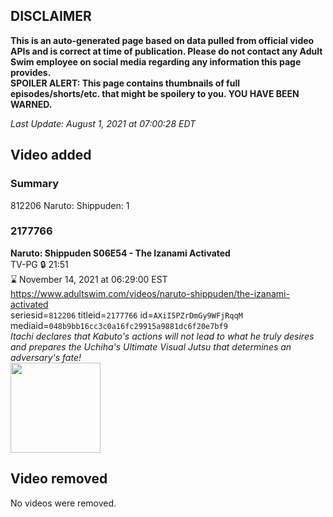 ## DISCLAIMER
**This is an auto-generated page based on data pulled from official video APIs and is correct at time of publication. Please do not contact any Adult Swim employee on social media regarding any information this page provides.**  
**SPOILER ALERT: This page contains thumbnails of full episodes/shorts/etc. that might be spoilery to you. YOU HAVE BEEN WARNED.**  

_Last Update: August 1, 2021 at 07:00:28 EDT_
## Video added
### Summary
812206 Naruto: Shippuden: 1  
### 2177766
**Naruto: Shippuden S06E54 - The Izanami Activated**  
TV-PG 🔒 21:51  
⌛ November 14, 2021 at 06:29:00 EST  
https://www.adultswim.com/videos/naruto-shippuden/the-izanami-activated  
seriesid=`812206` titleid=`2177766` id=`AXiI5PZrDmGy9WFjRqqM` mediaid=`048b9bb16cc3c0a16fc29915a9881dc6f20e7bf9`  
_Itachi declares that Kabuto's actions will not lead to what he truly desires and prepares the Uchiha's Ultimate Visual Jutsu that determines an adversary's fate!_  
<a href="https://media.cdn.adultswim.com/uploads/20210331/thumbnails/2_213311126471-narutoshippuden_337_IzanamiActivated.jpg"><img src="https://media.cdn.adultswim.com/uploads/20210331/thumbnails/2_213311126471-narutoshippuden_337_IzanamiActivated.jpg" height="144px" /></a>
## Video removed
No videos were removed.  
